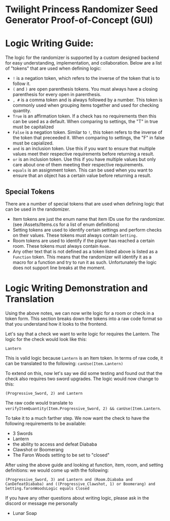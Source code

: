 # Twilight Princess Randomizer Seed Generator Proof-of-Concept (GUI)

# Logic Writing Guide:
The logic for the randomizer is supported by a custom designed backend for easy understanding, implementation, and collaboration. Below are a list of "tokens" that are used when defining logic:
* `!` is a negation token, which refers to the inverse of the token that is to follow it.
* `(` and `)` are open parenthesis tokens. You must always have a closing parenthesis for every open in parenthesis.
* `, #` is a comma token and is always followed by a number. This token is commonly used when grouping items together and used for checking quantity.
* `True` is an affirmation token. If a check has no requirements then this can be used as a default. When comparing to settings, the "T" in true must be capitalized
* `False` is a negation token. Similar to `!`, this token refers to the inverse of the token that preceeded it. When comparing to settings, the "F" in false must be capialized.
* `and` is an inclusion token. Use this if you want to ensure that multiple values meet their respective requirements before returning a result.
* `or` is an inclusion token. Use this  if you have multiple values but only care about one of them meeting their respective requirements.
* `equals` is an assignment token. This can be used when you want to ensure that an object has a certain value before returning a result.

## Special Tokens
There are a number of special tokens that are used when defining logic that can be used in the randomizer.
* Item tokens are just the enum name that item IDs use for the randomizer. (see /Assets/Items.cs for a list of enum definitions)
* Setting tokens are used to identify certain settings and perform checks on their values. These tokens must always contain `Setting.`
* Room tokens are used to identify if the player has reached a certain room. These tokens must always contain `Room.`
* Any other text that is not defined as a token listed above is listed as a `Function` token. This means that the randomizer will identify it as a macro for a function and try to run it as such. Unfortunately the logic does not support line breaks at the moment.

# Logic Writing Demonstration and Translation
Using the above notes, we can now write logic for a room or check in a token form. This section breaks down the tokens into a raw code format so that you understand how it looks to the frontend.

Let's say that a check we want to write logic for requires the Lantern. The logic for the check would look like this: 
```
Lantern
```
This is valid logic because `Lantern` is an Item token. In terms of raw code, it can be translated to the following: `canUse(Item.Lantern)`

To extend on this, now let's say we did some testing and found out that the check also requires two sword upgrades. The logic would now change to this:
```
(Progressive_Sword, 2) and Lantern
```
The raw code would translate to `verifyItemQuantity(Item.Progressive_Sword, 2) && canUse(Item.Lantern`.

To take it to a much farther step. We now want the check to have the following requirements to be available:
* 3 Swords
* Lantern
* the ability to access and defeat Diababa
* Clawshot or Boomerang
* The Faron Woods setting to be set to "closed"

After using the above guide and looking at function, item, room, and setting definitions: we would come up with the following:
```
(Progressive_Sword, 3) and Lantern and (Room.Diababa and CanDefeatDiababa) and ((Progressive_Clawshot, 1) or Boomerang) and Setting.faronWoodsLogic equals Closed
```
If you have any other questions about writing logic, please ask in the discord or message me personally 
- Lunar Soap
